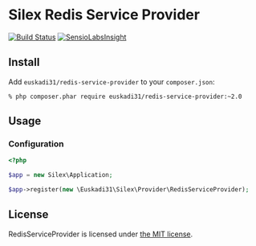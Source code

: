 # Silex Redis Service Provider

[![Build Status](https://travis-ci.org/euskadi31/RedisServiceProvider.svg?branch=master)](https://travis-ci.org/euskadi31/RedisServiceProvider)
[![SensioLabsInsight](https://insight.sensiolabs.com/projects/2180e654-edaa-474c-95fe-9239d0cc7b00/mini.png)](https://insight.sensiolabs.com/projects/2180e654-edaa-474c-95fe-9239d0cc7b00)


## Install

Add `euskadi31/redis-service-provider` to your `composer.json`:

    % php composer.phar require euskadi31/redis-service-provider:~2.0

## Usage

### Configuration

```php
<?php

$app = new Silex\Application;

$app->register(new \Euskadi31\Silex\Provider\RedisServiceProvider);
```

## License

RedisServiceProvider is licensed under [the MIT license](LICENSE.md).
